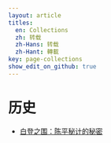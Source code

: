 ```yaml
---
layout: article
titles:
  en: Collections
  zh: 转载
  zh-Hans: 转载
  zh-Hant: 轉載
key: page-collections
show_edit_on_github: true
---
```


# 历史
- [白登之围：陈平秘计的秘密](https://github.com/gamefang/gamefang.github.io/blob/master/my_collection/白登之围：陈平秘计的秘密.md)
